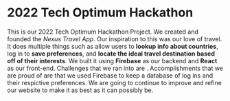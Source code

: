 # 2022 Tech Optimum Hackathon

This is our 2022 Tech Optimum Hackathon Project. We created and founded the *Nexus Travel App*. Our inspiration to this was our love of travel. It does multiple things such as allow users to **lookup info about countries**, log in to **save preferences**, and **locate the ideal travel destination based off of their interests**. We built it using **Firebase** as our backend and **React** as our front-end. Challenges that we ran into are . Accomplishments that we are proud of are that we used Firebase to keep a database of log ins and their respictive preferences. We are going to continue to improve and refine our website to make it as best as it can possibly be. 
